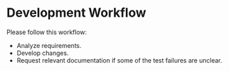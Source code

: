 # Development Workflow

Please follow this workflow:

- Analyze requirements.
- Develop changes.
- Request relevant documentation if some of the test failures are unclear.